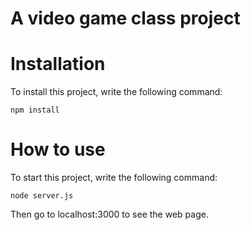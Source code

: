 # A video game class project

# Installation
To install this project, write the following command:
```
npm install
```

# How to use
To start this project, write the following command:
```
node server.js
```
Then go to localhost:3000 to see the web page.
